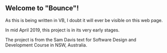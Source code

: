 ## Welcome to "Bounce"!

<p>As this is being written in VB, I doubt it will ever be visible on this web page.</p>
<p>In mid April 2019, this project is in its very early stages. </p>


<p>The project is from the Sam Davis text for Software Design and Development Course in NSW, Australia.</p>
